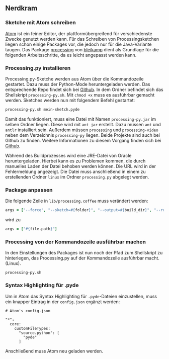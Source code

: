 ## Nerdkram

### Sketche mit Atom schreiben

[Atom](https://atom.io/) ist ein feiner Editor, der plattformübergreifend für verschiedenste Zwecke genutzt werden kann. Für das Schreiben von Processingsketchen liegen schon einige Packages vor, die jedoch nur für die Java-Variante taugen. Das Package [processing](https://github.com/bleikamp/processing) von [bleikamp](https://github.com/bleikamp) dient als Grundlage für die folgenden Arbeitsschritte, da es leicht angepasst werden kann.

### Processing.py installieren

Processing.py-Sketche werden aus Atom über die Kommandozeile gestartet. Dazu muss der Python-Mode heruntergeladen werden. Das entsprechende Repo findet sich bei [Github](https://github.com/jdf/processing.py). In dem Ordner befindet sich das Shellskript `processing-py.sh`. Mit `chmod +x` muss es ausführbar gemacht werden. Sketches werden nun mit folgendem Befehl gestartet:

```bash
processing-py.sh mein-sketch.pyde
```

Damit das funktioniert, muss eine Datei mit Namen `processing-py.jar` im selben Ordner liegen. Diese wird mit `ant jar` erstellt. Dazu müssen `ant` und `antlr` installiert sein. Außerdem müssen `processing` und `processing-video` neben dem Verzeichnis `processing-py` liegen. Beide Projekte sind auch bei Github zu finden. Weitere Informationen zu diesem Vorgang finden sich bei [Github](https://github.com/jdf/processing.py/issues/96).

Während des Buildprozesses wird eine JRE-Datei von Oracle heruntergeladen. Hierbei kann es zu Problemen kommen, die durch manuelles Laden der Datei behoben werden können. Die URL wird in der Fehlermeldung angezeigt. Die Datei muss anschließend in einem zu erstellenden Ordner `linux` im Ordner `processing.py` abgelegt werden.

### Package anpassen

Die folgende Zeile in `lib/processing.coffee` muss verändert werden:

```coffee
args = ["--force", "--sketch=#{folder}", "--output=#{build_dir}", "--run"]
```

wird zu

```coffee
args = ["#{file.path}"]
```

### Processing von der Kommandozeile ausführbar machen

In den Einstellungen des Packages ist nun noch der Pfad zum Shellskript zu hinterlegen, das Processing.py auf der Kommandozeile ausführbar macht. (Linux).

```
processing-py.sh
```

### Syntax Highlighting für .pyde

Um in Atom das Syntax Highlighting für `.pyde`-Dateien einzustellen, muss ein knapper Eintrag in der `config.json` ergänzt werden:

```
# Atom's config.json

"*":
  core:
    customFileTypes:
      "source.python": [
        "pyde"
      ]
```

Anschließend muss Atom neu geladen werden.